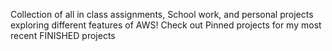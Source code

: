 Collection of all in class assignments, School work, and personal projects exploring different features of AWS!
Check out Pinned projects for my most recent FINISHED projects

